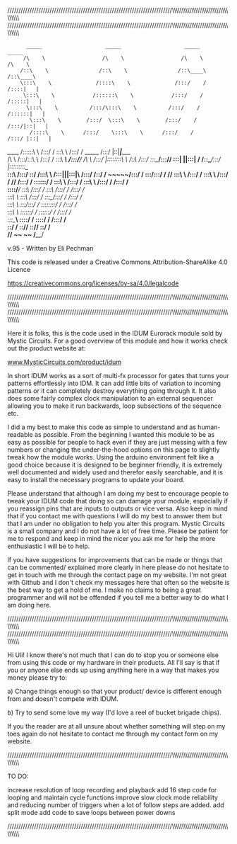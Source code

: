 //////////////////////////////////////////////////////////////////////////\\\\\\\\\\\\\\\\\\\\\\\\\\\\\\\\\\\\\\\\\\\\\\\\\\\\\\\\\\\\\\\\\\\\\\
//////////////////////////////////////////////////////////////////////////\\\\\\\\\\\\\\\\\\\\\\\\\\\\\\\\\\\\\\\\\\\\\\\\\\\\\\\\\\\\\\\\\\\\\\

          _____                    _____                    _____                    _____          
         /\    \                  /\    \                  /\    \                  /\    \         
        /::\    \                /::\    \                /::\____\                /::\____\        
        \:::\    \              /::::\    \              /:::/    /               /::::|   |        
         \:::\    \            /::::::\    \            /:::/    /               /:::::|   |        
          \:::\    \          /:::/\:::\    \          /:::/    /               /::::::|   |        
           \:::\    \        /:::/  \:::\    \        /:::/    /               /:::/|::|   |        
           /::::\    \      /:::/    \:::\    \      /:::/    /               /:::/ |::|   |        
  ____    /::::::\    \    /:::/    / \:::\    \    /:::/    /      _____    /:::/  |::|___|______  
 /\   \  /:::/\:::\    \  /:::/    /   \:::\ ___\  /:::/____/      /\    \  /:::/   |::::::::\    \ 
/::\   \/:::/  \:::\____\/:::/____/     \:::|    ||:::|    /      /::\____\/:::/    |:::::::::\____\
\:::\  /:::/    \::/    /\:::\    \     /:::|____||:::|____\     /:::/    /\::/    / ~~~~~/:::/    /
 \:::\/:::/    / \/____/  \:::\    \   /:::/    /  \:::\    \   /:::/    /  \/____/      /:::/    / 
  \::::::/    /            \:::\    \ /:::/    /    \:::\    \ /:::/    /               /:::/    /  
   \::::/____/              \:::\    /:::/    /      \:::\    /:::/    /               /:::/    /   
    \:::\    \               \:::\  /:::/    /        \:::\__/:::/    /               /:::/    /    
     \:::\    \               \:::\/:::/    /          \::::::::/    /               /:::/    /     
      \:::\    \               \::::::/    /            \::::::/    /               /:::/    /      
       \:::\____\               \::::/    /              \::::/    /               /:::/    /       
        \::/    /                \::/____/                \::/____/                \::/    /        
         \/____/                  ~~                       ~~                       \/____/    



  v.95 - Written by Eli Pechman

  This code is released under a Creative Commons Attribution-ShareAlike 4.0 Licence

  https://creativecommons.org/licenses/by-sa/4.0/legalcode

//////////////////////////////////////////////////////////////////////////\\\\\\\\\\\\\\\\\\\\\\\\\\\\\\\\\\\\\\\\\\\\\\\\\\\\\\\\\\\\\\\\\\\\\\
//////////////////////////////////////////////////////////////////////////\\\\\\\\\\\\\\\\\\\\\\\\\\\\\\\\\\\\\\\\\\\\\\\\\\\\\\\\\\\\\\\\\\\\\\

  Here it is folks, this is the code used in the IDUM Eurorack module sold by Mystic Circuits.  For a good
  overview of this module and how it works check out the product website at:

  www.MysticCircuits.com/product/idum

  In short IDUM works as a sort of multi-fx processor for gates that turns your patterns effortlessly into IDM.  It can add little bits of 
  variation to incoming patterns or it can completely destroy everything going through it.  It also does some fairly complex clock manipulation 
  to an external sequencer allowing you to make it run backwards, loop subsections of the sequence etc.

  I did a my best to make this code as simple to understand and as human-readable as possible.  From the beginning I wanted this module to be as
  easy as possible for people to hack even if they are just messing with a few numbers or changing the under-the-hood options on this page to
  slightly tweak how the module works.  Using the arduino environment felt like a good choice because it is designed to be beginner friendly,
  it is extremely well documented and widely used and therefor easily searchable, and it is easy to install the necessary programs to update your board.

  Please understand that although I am doing my best to encourage people to tweak your IDUM code that doing so can damage your module, especially
  if you reassign pins that are inputs to outputs or vice versa.  Also keep in mind that if you contact me with questions I will do my best to
  answer them but that I am under no obligation to help you alter this program.  Mystic Circuits is a small company and I do not have a lot
  of free time.  Please be patient for me to respond and keep in mind the nicer you ask me for help the more enthusiastic I will be to help.

  If you have suggestions for improvements that can be made or things that can be commented/ explained more clearly in here please do not
  hesitate to get in touch with me through the contact page on my website. I'm not great with Github and I don't check my messages here that
  often so the website is the best way to get a hold of me.  I make no claims to being a great programmer and will not be offended if you tell 
  me a better way to do what I am doing here.
  
//////////////////////////////////////////////////////////////////////////\\\\\\\\\\\\\\\\\\\\\\\\\\\\\\\\\\\\\\\\\\\\\\\\\\\\\\\\\\\\\\\\\\\\\\
//////////////////////////////////////////////////////////////////////////\\\\\\\\\\\\\\\\\\\\\\\\\\\\\\\\\\\\\\\\\\\\\\\\\\\\\\\\\\\\\\\\\\\\\\                                                                                                  
   
  Hi Uli!  I know there's not much that I can do to stop you or someone else from using this code or my hardware in their products.  All I'll 
  say is that if you or anyone else ends up using anything here in a way that makes you money please try to: 
  
  a) Change things enough so that your product/ device is different enough from and doesn't compete with IDUM.
  
  b) Try to send some love my way (I'd love a reel of bucket brigade chips).

  If you the reader are at all unsure about whether something will step on my toes again do not hesitate to contact me through my contact form
  on my website.
 
//////////////////////////////////////////////////////////////////////////\\\\\\\\\\\\\\\\\\\\\\\\\\\\\\\\\\\\\\\\\\\\\\\\\\\\\\\\\\\\\\\\\\\\\\

   TO DO:

   increase resolution of loop recording and playback
   add 16 step code for looping and maintain cycle functions
   improve slow clock mode reliability and reducing number of triggers when a lot of follow steps are added.
   add split mode
   add code to save loops between power downs

//////////////////////////////////////////////////////////////////////////\\\\\\\\\\\\\\\\\\\\\\\\\\\\\\\\\\\\\\\\\\\\\\\\\\\\\\\\\\\\\\\\\\\\\\
